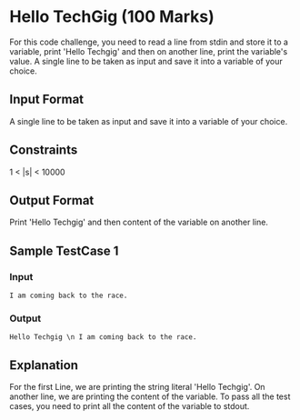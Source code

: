 # Hello TechGig (100 Marks)

For this code challenge, you need to read a line from stdin and store it to a variable, print 'Hello Techgig' and then on another line, print the variable's value.
A single line to be taken as input and save it into a variable of your choice.

## Input Format
A single line to be taken as input and save it into a variable of your choice. 

## Constraints
1 <  |s| < 10000

## Output Format
Print 'Hello Techgig' and then content of the variable on another line. 

## Sample TestCase 1

### Input
`I am coming back to the race.`

### Output
`Hello Techgig \n
I am coming back to the race.`

## Explanation
For the first Line, we are printing the string literal 'Hello Techgig'. On another line, we are printing the content of the variable. To pass all the test cases, you need to print all the content of the variable to stdout.